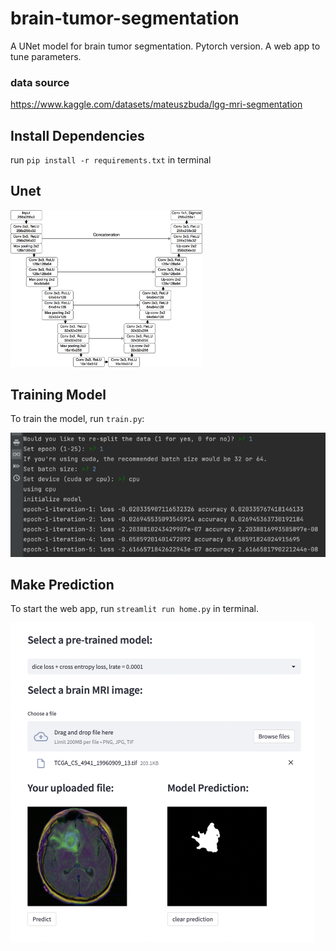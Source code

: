 # brain-tumor-segmentation
A UNet model for brain tumor segmentation. Pytorch version. A web app to tune parameters.

### data source
https://www.kaggle.com/datasets/mateuszbuda/lgg-mri-segmentation


## Install Dependencies
run `pip install -r requirements.txt` in terminal 

## Unet

<img src="data/data_analysis/unet_brain_mri.png" style="zoom:30%;" />


## Training Model

To train the model, run `train.py`:

<img src="data/data_analysis/training process.png" style="zoom:80%"/>

## Make Prediction

To start the web app, run `streamlit run home.py` in terminal.

<img src="data/data_analysis/prediction page.png" style="zoom:50%"/>